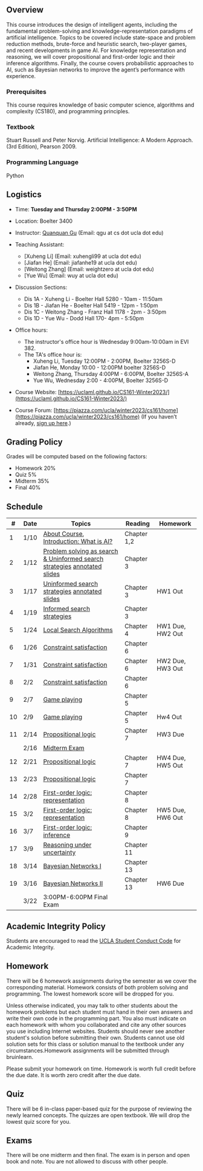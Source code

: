
## Overview
This course introduces the design of intelligent agents, including the fundamental problem-solving and knowledge-representation paradigms of artificial intelligence. Topics to be covered include state-space and problem reduction methods, brute-force and heuristic search, two-player games, and recent developments in game AI. For knowledge representation and reasoning, we will cover propositional and first-order logic and their inference algorithms. Finally, the course covers probabilistic approaches to AI, such as Bayesian networks to improve the agent’s performance with experience.

### Prerequisites
This course requires knowledge of basic computer science, algorithms and complexity (CS180), and programming principles.
### Textbook

Stuart Russell and Peter Norvig. Artificial Intelligence: A Modern Approach. (3rd Edition), Pearson 2009.

### Programming Language
Python

## Logistics
<!--University of California, Los Angeles  -->
- Time: **Tuesday and Thursday 2:00PM - 3:50PM**
- Location: Boelter 3400  
- Instructor: [Quanquan Gu](http://web.cs.ucla.edu/~qgu/) (Email: qgu at cs dot ucla dot edu)   
- Teaching Assistant: 
    - [Xuheng Li] (Email: xuhengli99 at ucla dot edu)
    - [Jiafan He] (Email: jiafanhe19 at ucla dot edu)
    - [Weitong Zhang] (Email: weightzero at ucla dot edu)
    - [Yue Wu] (Email: wuy at ucla dot edu) 
    
- Discussion Sections:
	 - Dis 1A - Xuheng Li - Boelter Hall 5280 - 10am - 11:50am
	 - Dis 1B - Jiafan He - Boelter Hall 5419 - 12pm - 1:50pm
	 - Dis 1C - Weitong Zhang - Franz Hall 1178 - 2pm - 3:50pm
	 - Dis 1D - Yue Wu - Dodd Hall 170- 4pm - 5:50pm



    
- Office hours: 
    - The instructor's office hour is Wednesday 9:00am-10:00am in EVI 382. 
    - The TA's office hour is: 
        - Xuheng Li, Tuesday 12:00PM - 2:00PM, Boelter 3256S-D 
        - Jiafan He, Monday 10:00 - 12:00PM boelter 3256S-D 
        - Weitong Zhang, Thursday 4:00PM - 6:00PM, Boelter 3256S-A 
        - Yue Wu, Wednesday 2:00 - 4:00PM, Boelter 3256S-D
                
- Course Website: [https://uclaml.github.io/CS161-Winter2023/](https://uclaml.github.io/CS161-Winter2023/)
- Course Forum: [https://piazza.com/ucla/winter2023/cs161/home](https://piazza.com/ucla/winter2023/cs161/home)
(If you haven’t already, [sign up here](https://piazza.com/ucla/winter2023/cs161).)






## Grading Policy
 
Grades will be computed based on the following factors:

- Homework 20%
- Quiz 5%
- Midterm 35%
- Final 40%

## Schedule

| #  | Date  | Topics  |  Reading | Homework  |
|---|---|---|---|---|
| 1  | 1/10  |  [About Course](https://www.dropbox.com/s/co567rteom25kxd/Lecture0.pdf?dl=0), [Introduction: What is AI?](https://www.dropbox.com/s/71rgvyrfp9dgb7a/Lecture1.pdf?dl=0) |  Chapter 1,2 |   |
| 2 | 1/12 | [Problem solving as search & Uninformed search strategies](https://www.dropbox.com/s/bu5u9pvylljla5b/Lecture2.pdf?dl=0) [annotated slides](https://www.dropbox.com/s/dw1br931tpqefeg/Lecture2_annotated.pdf?dl=0) | Chapter 3 | |
| 3 | 1/17 | [Uninformed search strategies](https://www.dropbox.com/s/7rjsh7lytq7tdhj/Lecture3.pdf?dl=0) [annotated slides](https://www.dropbox.com/s/5h82k731ben4cvi/Lecture3_annotated.pdf?dl=0)| Chapter 3 | HW1 Out |
| 4 | 1/19 | [Informed search strategies](https://www.dropbox.com/s/bji1ofmklhb21um/Lecture4.pdf?dl=0)| Chapter 3 |  |
| 5 | 1/24 | [Local Search Algorithms]() | Chapter 4 | HW1 Due, HW2 Out|
| 6 | 1/26 | [Constraint satisfaction]() | Chapter 6 | |
| 7 | 1/31 | [Constraint satisfaction]() | Chapter 6 | HW2 Due, HW3 Out|
| 8 | 2/2 | [Constraint satisfaction]() | Chapter 6 | |
| 9 | 2/7 | [Game playing]() | Chapter 5 |  |
| 10 | 2/9 | [Game playing]() | Chapter 5 | Hw4 Out |
| 11 | 2/14 | [Propositional logic]() | Chapter 7 | HW3 Due |
|  | 2/16 | [Midterm Exam]() | | |
| 12 | 2/21 | [Propositional logic]() | Chapter 7 | HW4 Due, HW5 Out |
| 13 | 2/23 | [Propositional logic]() | Chapter 7 |  |
| 14 | 2/28 | [First-order logic: representation]() | Chapter 8 |  |
| 15 | 3/2 | [First-order logic: representation]() | Chapter 8 | HW5 Due, HW6 Out|
| 16 | 3/7 | [First-order logic: inference]() | Chapter 9 |  |
| 17 | 3/9 | [Reasoning under uncertainty]() | Chapter 11 |   |
| 18 | 3/14 | [Bayesian Networks I]() | Chapter 13 | |
| 19 | 3/16 | [Bayesian Networks II]() | Chapter 13 | HW6 Due |
|  | 3/22 | 3:00PM-6:00PM Final Exam | |  |

## Academic Integrity Policy
Students are encouraged to read the [UCLA Student Conduct Code](https://www.deanofstudents.ucla.edu/Individual-Student-Code) for Academic Integrity. 

## Homework
There will be 6 homework assignments during the semester as we cover the corresponding material. Homework consists of both problem solving and programming. The lowest homework score will be dropped for you.

Unless otherwise indicated, you may talk to other students about the homework problems but each student must hand in their own answers and write their own code in the programming part. You also must indicate on each homework with whom you collaborated and cite any other sources you use including Internet websites. Students should never see another student's solution before submitting their own. Students cannot use old solution sets for this class or solution manual to the textbook under any circumstances.Homework assignments will be submitted through bruinlearn. 

Please submit your homework on time. Homework is worth full credit before the due date. It is worth zero credit after the due date.

## Quiz

There will be 6 in-class paper-based quiz for the purpose of reviewing the newly learned concepts. The quizzes are open textbook. We will drop the lowest quiz score for you.

## Exams

There will be one midterm and then final. The exam is in person and open book and note. You are not allowed to discuss with other people.
